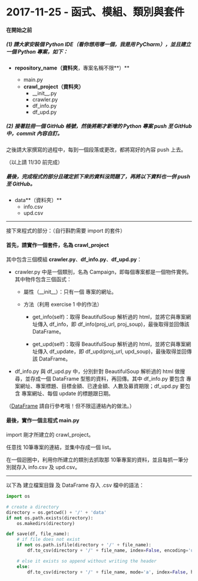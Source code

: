 # 2017-11-25 - 函式、模組、類別與套件

#### 在開始之前

##### \(1\) 請大家安裝個 Python IDE（看你想用哪一個，我是用 PyCharm），並且建立一個 Python 專案，如下：

* **repository\_name（資料夾**，專案名稱不限**）**

  * main.py
  * **crawl\_project（資料夾）**
    * \_\_init\_\_.py
    * crawler.py
    * df\_info.py
    * df\_upd.py

##### \(2\) 接著註冊一個 GitHub 帳號，然後將剛才新增的 Python 專案 push 至 GitHub 中，commit 內容自訂。

之後請大家撰寫的過程中，每到一個段落或更改，都將寫好的內容 push 上去。

（以上請 11/30 前完成）

##### 最後，完成程式的部分且確定抓下來的資料沒問題了，再將以下資料也一併 push 至 GitHub。

* data**（資料夾）**
  * info.csv
  * upd.csv

---

接下來程式的部分：（自行斟酌需要 import 的套件）

#### 首先，請實作一個套件，名為 crawl\_project

其中包含三個模組 **crawler.py**、**df\_info.py**、**df\_upd.py**：

* crawler.py 中是一個類別，名為 Campaign，即每個專案都是一個物件實例。 其中物件包含三個函式：

  * 屬性（\_\_init\_\_）：只有一個 專案的網址。

  * 方法（利用 exercise 1 中的作法）

    * get\_info\(self\)：取得 BeautifulSoup 解析過的 html，並將它與專案網址傳入 df\_info，即 df\_info\(proj\_url, proj\_soup\)，最後取得並回傳該 DataFrame。

    * get\_upd\(self\)：取得 BeautifulSoup 解析過的 html，並將它與專案網址傳入 df\_update，即 df\_upd\(proj\_url, upd\_soup\)，最後取得並回傳該 DataFrame。

* df\_info.py 與 df\_upd.py 中，分別針對 BeautifulSoup 解析過的 html 做搜尋，並存成一個 DataFrame 型態的資料，再回傳。其中 df\_info.py 要包含 專案網址、專案標題、目標金額、已達金額、人數及募資期限；df\_upd.py 要包含 專案網址、每個 update 的標題跟日期。

（[DataFrame](//171026_about_python.md#dataframe) 請自行參考哦！但不限這連結內的做法。）

#### 最後，實作一個主程式 main.py

import 剛才所建立的 crawl\_project。

任意找 10筆專案的連結，並集中存成一個 list。

在一個迴圈中，利用你所建立的類別去抓取那 10筆專案的資料，並且每抓一筆分別就存入 info.csv 及 upd.csv。

---

以下為 建立檔案目錄 及 DataFrame 存入 .csv 檔中的語法：

```py
import os

# create a directory
directory = os.getcwd() + '/' + 'data'
if not os.path.exists(directory):
    os.makedirs(directory)

def save(df, file_name):
    # if file does not exist
    if not os.path.isfile(directory + '/' + file_name): 
        df.to_csv(directory + '/' + file_name, index=False, encoding='utf-8-sig')

    # else it exists so append without writing the header
    else:  
        df.to_csv(directory + '/' + file_name, mode='a', index=False, header=False, encoding='utf-8-sig')
```



